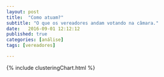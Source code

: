 ```yaml
---
layout: post
title:  "Como atuam?"
subtitle: "O que os vereadores andam votando na câmara."
date:   2016-09-01 12:12:12
published: true
categories: [análise]
tags: [vereadores]

---
```


{% include clusteringChart.html %}
